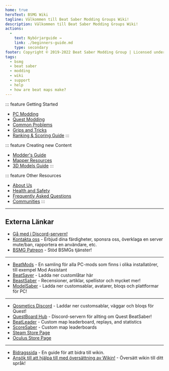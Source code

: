 ```yaml
---
home: true
heroText: BSMG Wiki
tagline: Välkommen till Beat Saber Modding Groups Wiki!
description: Välkommen till Beat Saber Modding Groups Wiki!
actions:
  - 
    text: Nybörjarguide →
    link: ./beginners-guide.md
    type: secondary
footer: Copyright © 2019-2022 Beat Saber Modding Group | Licensed under CC BY-NC-SA 4.0
tags:
  - bsmg
  - beat saber
  - modding
  - wiki
  - support
  - help
  - how are beat maps make?
---
```


<!-- markdownlint-disable MD041 -->
<!-- markdownlint-disable MD033 -->
<div class='features'>

::: feature Getting Started

* [PC Modding](./pc-modding.md)
* [Quest Modding](./quest-modding.md)
* [Common Problems](./support/)
* [Grips and Tricks](./grips-and-tricks.md)
* [Ranking & Scoring Guide](./ranking-guide.md)
:::

::: feature Creating new Content

* [Modder's Guide](/modding/)
* [Mapper Resources](/mapping/)
* [3D Models Guide](/models/)
:::

::: feature Other Resources

* [About Us](/about/)
* [Health and Safety](./health-and-safety.md)
* [Frequently Asked Questions](/faq/)
* [Communities](/communities/)
:::

</div>

---

<h2 class='noborder'>Externa Länkar</h2>
<!-- markdownlint-enable MD033 -->

* [Gå med i Discord-servern!](https://discord.gg/beatsabermods)
* [Kontakta oss](https://bsmg.dev/contact) - Erbjud dina färdigheter, sponsra oss, överklaga en server mute/ban, rapportera en användare, etc.
* [BSMG Patreon](https://www.patreon.com/beatsabermods) - Stöd BSMGs tjänster!

---

* [BeatMods](https://beatmods.com) - En samling för alla PC-mods som finns i olika installatörer, till exempel Mod Assistant
* [BeatSaver](https://beatsaver.com/) - Ladda ner customlåtar här
* [BeastSaber](https://bsaber.com/) - Recensioner, artiklar, spellistor och mycket mer!
* [ModelSaber](https://modelsaber.com/) - Ladda ner customsablar, avatarer, bloqs och plattformar för PC!

---

* [Qosmetics Discord](https://discord.gg/qosmetics) - Laddar ner customsablar, väggar och bloqs för Quest!
* [QuestBoard Hub](https://discord.gg/d6DyW9v) - Discord-servern för allting om Quest BeatSaber!
* [BeatLeader](https://www.beatleader.xyz/) - Custom map leaderboard, replays, and statistics
* [ScoreSaber](https://scoresaber.com/) - Custom map leaderboards
* [Steam Store Page](https://store.steampowered.com/app/620980/Beat_Saber/)
* [Oculus Store Page](https://www.oculus.com/experiences/rift/1304877726278670/)

---

* [Bidragssida](https://docs.google.com/document/d/1r6IP6l3uo8rc__GxfLkpaToxheeXotdYaKEj3oWB2js/edit?usp=sharing) - En guide för att bidra till wikin.
* [Ansök till att hjälpa till med översättning av Wikin!](https://forms.gle/e3BqA3poMjESARe76) - Översätt wikin till ditt språk!
